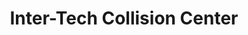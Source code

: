 ---
title: "Inter-Tech Collision Center"
url: /omaha/inter-tech-collision-center/
shop: car repair
---
